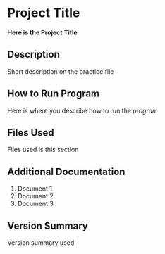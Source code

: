 # Project Title
**Here is the Project Title**

## Description
Short description on the practice file

## How to Run Program
Here is where you describe how to run the *program*

## Files Used
Files used is this section

## Additional Documentation
1. Document 1
2. Document 2
3. Document 3

## Version Summary
Version summary used
